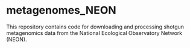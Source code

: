 # metagenomes_NEON

This repository contains code for downloading and processing shotgun metagenomics data from the National Ecological Observatory Network (NEON).
